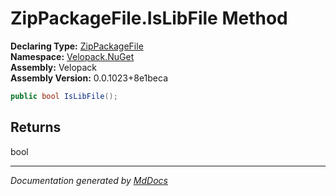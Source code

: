 ﻿<!--  
  <auto-generated>   
    The contents of this file were generated by a tool.  
    Changes to this file may be list if the file is regenerated  
  </auto-generated>   
-->

# ZipPackageFile.IsLibFile Method

**Declaring Type:** [ZipPackageFile](../index.md)  
**Namespace:** [Velopack.NuGet](../../index.md)  
**Assembly:** Velopack  
**Assembly Version:** 0.0.1023+8e1beca

```csharp
public bool IsLibFile();
```

## Returns

bool

___

*Documentation generated by [MdDocs](https://github.com/ap0llo/mddocs)*
